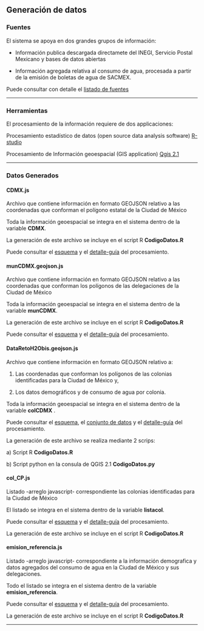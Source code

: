 ## Generación de datos

### Fuentes

El sistema se apoya en dos grandes grupos de información:

- Información publica descargada directamete del INEGI, Servicio Postal Mexicano y bases de datos abiertas  

- Información agregada relativa al consumo de agua, procesada a partir de la emisión de boletas de agua de SACMEX.

Puede consultar con detalle el [listado de fuentes](DlistaFuentes.md) 

<hr>

### Herramientas

El procesamiento de la información requiere de dos applicaciones:

Procesamiento estadístico de datos (open source data analysis software) [R-studio](https://www.rstudio.com/products/RStudio/ "Open Source edition. integrated development environment (IDE) for R ")  

Procesamiento de Información geoespacial (GIS application) [Qgis 2.1](https://qgis.org/en/site/ "A Free and Open Source Geographic Information System ")  

<hr>

### Datos Generados

#### CDMX.js

Archivo que contiene información en formato GEOJSON relativo a las coordenadas que conforman el polígono estatal de la  Ciudad de México

Toda la información geoespacial se integra en el sistema dentro de la variable **CDMX**.

La generación de este archivo se incluye en el script R **CodigoDatos.R**

Puede consultar el [esquema](/Docs/images/DCDMX.png) y el [detalle-guía](/Docs/Gen_CDMX.md) del procesamiento.


#### munCDMX.geojson.js

Archivo que contiene información en formato GEOJSON relativo a las  coordenadas que conforman los polígonos de las delegaciones de la Ciudad de México

Toda la información geoespacial se integra en el sistema dentro de la variable **munCDMX**.

La generación de este archivo se  incluye en el script R **CodigoDatos.R**

Puede consultar el  [esquema](/Docs/images/DMUNCDMX.png) y el [detalle-guía](/Docs/Gen_munCDMX.md) del procesamiento.


#### DataRetoH2Obis.geojson.js

Archivo que contiene información en formato GEOJSON relativo a: 

1) Las coordenadas que conforman los polígonos de las colonias identificadas para la Ciudad de México y, 

2) Los datos demográficos y de consumo de agua por colonia.

Toda la información geoespacial se integra en el sistema dentro de la variable **colCDMX** .

Puede consultar el [esquema](/Docs/images/DRH2O_1.png), el [conjunto de datos](/Docs/images/DRH2O_2.png) y el [detalle-guía](/Docs/Gen_RH2O.md) del procesamiento.   

La generación de este archivo se realiza mediante 2 scrips:

a)  Script R **CodigoDatos.R**

b)  Script python en la consula de QGIS 2.1 **CodigoDatos.py**   


#### col_CP.js

Listado  -arreglo javascript- correspondiente las colonias identificadas para la Ciudad de México 

El listado se integra en el sistema dentro de la variable **listacol**.

Puede consultar el [esquema](/Docs/images/DCOLCP.png) y el [detalle-guía](/Docs/Gen_COLCP.md) del procesamiento.

La generación de este archivo se  incluye en el script R **CodigoDatos.R**      


#### emision_referencia.js

Listado  -arreglo javascript- correspondiente a la información demografica y datos agregados del consumo de agua en la Ciudad de México y sus delegaciones.

Todo el listado se integra en el sistema dentro de la variable **emision_referencia**.

Puede consultar el [esquema](/Docs/images/DER.png) y el [detalle-guía](/Docs/Gen_ER.md) del procesamiento.

La generación de este archivo se  incluye en el script R **CodigoDatos.R**      

<hr>



